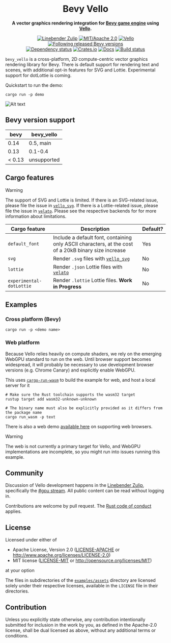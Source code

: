 <div align="center">

# Bevy Vello

**A vector graphics rendering integration for [Bevy game engine](https://bevyengine.org) using [Vello](https://vello.dev).**

[![Linebender Zulip](https://img.shields.io/badge/Linebender-%23gpu-blue?logo=Zulip)](https://xi.zulipchat.com/#narrow/stream/197075-gpu)
[![MIT/Apache 2.0](https://img.shields.io/badge/license-MIT%2FApache-blue.svg)](#license)
[![Vello](https://img.shields.io/badge/vello-v0.2.0-purple.svg)](https://crates.io/crates/vello)
[![Following released Bevy versions](https://img.shields.io/badge/bevy%20tracking-released%20version-lightblue)](https://bevyengine.org/learn/quick-start/plugin-development/#main-branch-tracking)\
[![Dependency status](https://deps.rs/repo/github/linebender/bevy_vello/status.svg)](https://deps.rs/repo/github/linebender/bevy_vello)
[![Crates.io](https://img.shields.io/crates/v/bevy_vello.svg)](https://crates.io/crates/bevy_vello)
[![Docs](https://img.shields.io/docsrs/bevy_vello)](https://docs.rs/bevy_vello)
[![Build status](https://github.com/linebender/bevy_vello/workflows/CI/badge.svg)](https://github.com/linebender/bevy_vello/actions)

</div>

`bevy_vello` is a cross-platform, 2D compute-centric vector graphics rendering library for Bevy. There is default support for rendering text and scenes, with additional opt-in features for SVG and Lottie. Experimental support for dotLottie is coming.

Quickstart to run the demo:

```shell
cargo run -p demo
```

![Alt text](image.png)

## Bevy version support

|bevy|bevy_vello|
|---|---|
|0.14|0.5, main|
|0.13|0.1-0.4|
|< 0.13| unsupported |

## Cargo features

> [!WARNING]
> The support of SVG and Lottie is limited. If there is an SVG-related issue, please file the issue in [`vello_svg`](https://github.com/linebender/vello_svg). If there is a Lottie-related issue, please file the issue in [`velato`](https://github.com/linebender/velato). Please see the respective backends for for more information about limitations.

|Cargo feature|Description|Default?|
|---|---|----|
|`default_font`|Include a default font, containing only ASCII characters, at the cost of a 20kB binary size increase|Yes|
|`svg`|Render `.svg` files with [`vello_svg`](https://github.com/linebender/vello_svg)|No|
|`lottie`|Render `.json` Lottie files with [`velato`](https://github.com/linebender/velato)|No|
|`experimental-dotLottie`|Render `.lottie` Lottie files. **Work in Progress**|No|

## Examples

### Cross platform (Bevy)

```shell
cargo run -p <demo name>
```

### Web platform

Because Vello relies heavily on compute shaders, we rely on the emerging WebGPU standard to run on the web.
Until browser support becomes widespread, it will probably be necessary to use development browser versions (e.g. Chrome Canary) and explicitly enable WebGPU.

This uses [`cargo-run-wasm`](https://github.com/rukai/cargo-run-wasm) to build the example for web, and host a local server for it

```shell
# Make sure the Rust toolchain supports the wasm32 target
rustup target add wasm32-unknown-unknown

# The binary name must also be explicitly provided as it differs from the package name
cargo run_wasm -p text
```

There is also a web demo [available here](https://linebender.github.io/bevy_vello) on supporting web browsers.

> [!WARNING]
> The web is not currently a primary target for Vello, and WebGPU implementations are incomplete, so you might run into issues running this example.

## Community

Discussion of Vello development happens in the [Linebender Zulip](https://xi.zulipchat.com/), specifically the [#gpu stream](https://xi.zulipchat.com/#narrow/stream/197075-gpu). All public content can be read without logging in.

Contributions are welcome by pull request. The [Rust code of conduct](https://www.rust-lang.org/policies/code-of-conduct) applies.

## License

Licensed under either of

- Apache License, Version 2.0
   ([LICENSE-APACHE](LICENSE-APACHE) or <http://www.apache.org/licenses/LICENSE-2.0>)
- MIT license
   ([LICENSE-MIT](LICENSE-MIT) or <http://opensource.org/licenses/MIT>)

at your option

The files in subdirectories of the [`examples/assets`](/examples/assets) directory are licensed solely under
their respective licenses, available in the `LICENSE` file in their directories.

## Contribution

Unless you explicitly state otherwise, any contribution intentionally submitted
for inclusion in the work by you, as defined in the Apache-2.0 license, shall be
dual licensed as above, without any additional terms or conditions.
